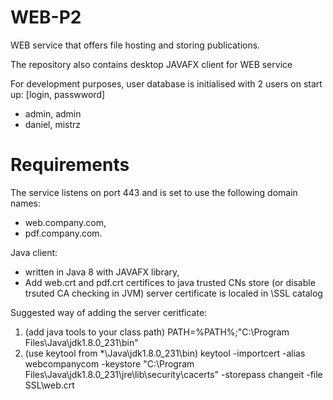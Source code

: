# WEB-P2

WEB service that offers file hosting and storing publications.

The repository also contains desktop JAVAFX client for WEB service 

For development purposes, user database is initialised with 2 users on start up:
[login, passwword]
- admin, admin
- daniel, mistrz

# Requirements

The service listens on port 443 and is set to use the following domain names:
- web.company.com,
- pdf.company.com.

Java client:
- written in Java 8 with JAVAFX library,
- Add web.crt and pdf.crt certifices to java trusted CNs store (or disable trsuted CA checking in JVM)
  server certificate is localed in \SSL catalog 
	
Suggested way of adding the server ceritficate:
1. (add java tools to your class path)
PATH=%PATH%;"C:\Program Files\Java\jdk1.8.0_231\bin"
2. (use keytool from *\Java\jdk1.8.0_231\bin) 
keytool -importcert -alias webcompanycom -keystore "C:\Program Files\Java\jdk1.8.0_231\jre\lib\security\cacerts" -storepass changeit -file SSL\web.crt